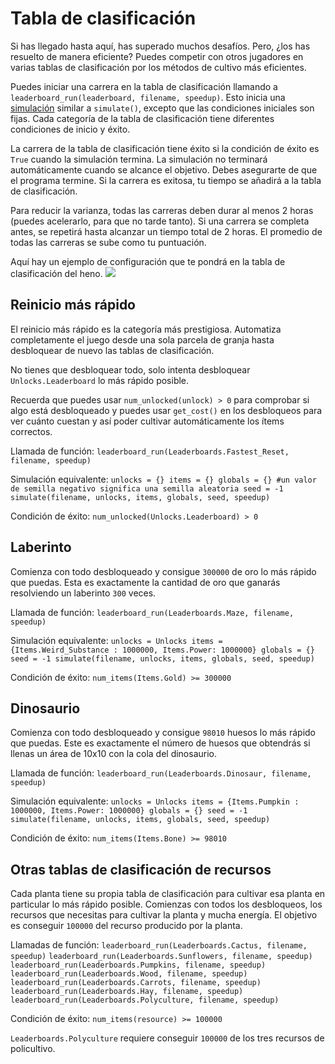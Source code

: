 # Tabla de clasificación
Si has llegado hasta aquí, has superado muchos desafíos. Pero, ¿los has resuelto de manera eficiente? 
Puedes competir con otros jugadores en varias tablas de clasificación por los métodos de cultivo más eficientes.

Puedes iniciar una carrera en la tabla de clasificación llamando a `leaderboard_run(leaderboard, filename, speedup)`.
Esto inicia una [simulación](docs/unlocks/simulation.md) similar a `simulate()`, excepto que las condiciones iniciales son fijas. Cada categoría de la tabla de clasificación tiene diferentes condiciones de inicio y éxito.

La carrera de la tabla de clasificación tiene éxito si la condición de éxito es `True` cuando la simulación termina. La simulación no terminará automáticamente cuando se alcance el objetivo. Debes asegurarte de que el programa termine.
Si la carrera es exitosa, tu tiempo se añadirá a la tabla de clasificación.

Para reducir la varianza, todas las carreras deben durar al menos 2 horas (puedes acelerarlo, para que no tarde tanto). Si una carrera se completa antes, se repetirá hasta alcanzar un tiempo total de 2 horas. El promedio de todas las carreras se sube como tu puntuación.

Aquí hay un ejemplo de configuración que te pondrá en la tabla de clasificación del heno.
![](LeaderboardSetup400)

## Reinicio más rápido
El reinicio más rápido es la categoría más prestigiosa. Automatiza completamente el juego desde una sola parcela de granja hasta desbloquear de nuevo las tablas de clasificación.

No tienes que desbloquear todo, solo intenta desbloquear `Unlocks.Leaderboard` lo más rápido posible.

Recuerda que puedes usar `num_unlocked(unlock) > 0` para comprobar si algo está desbloqueado y puedes usar `get_cost()` en los desbloqueos para ver cuánto cuestan y así poder cultivar automáticamente los ítems correctos.

Llamada de función:
`leaderboard_run(Leaderboards.Fastest_Reset, filename, speedup)`

Simulación equivalente:
`unlocks = {}
items = {}
globals = {}
#un valor de semilla negativo significa una semilla aleatoria
seed = -1
simulate(filename, unlocks, items, globals, seed, speedup)`

Condición de éxito:
`num_unlocked(Unlocks.Leaderboard) > 0`

## Laberinto
Comienza con todo desbloqueado y consigue `300000` de oro lo más rápido que puedas. Esta es exactamente la cantidad de oro que ganarás resolviendo un laberinto `300` veces.

Llamada de función:
`leaderboard_run(Leaderboards.Maze, filename, speedup)`

Simulación equivalente:
`unlocks = Unlocks
items = {Items.Weird_Substance : 1000000, Items.Power: 1000000}
globals = {}
seed = -1
simulate(filename, unlocks, items, globals, seed, speedup)`

Condición de éxito:
`num_items(Items.Gold) >= 300000`

## Dinosaurio
Comienza con todo desbloqueado y consigue `98010` huesos lo más rápido que puedas. Este es exactamente el número de huesos que obtendrás si llenas un área de 10x10 con la cola del dinosaurio.

Llamada de función:
`leaderboard_run(Leaderboards.Dinosaur, filename, speedup)`

Simulación equivalente:
`unlocks = Unlocks
items = {Items.Pumpkin : 1000000, Items.Power: 1000000}
globals = {}
seed = -1
simulate(filename, unlocks, items, globals, seed, speedup)`

Condición de éxito:
`num_items(Items.Bone) >= 98010`

## Otras tablas de clasificación de recursos
Cada planta tiene su propia tabla de clasificación para cultivar esa planta en particular lo más rápido posible. Comienzas con todos los desbloqueos, los recursos que necesitas para cultivar la planta y mucha energía. El objetivo es conseguir `100000` del recurso producido por la planta.

Llamadas de función:
`leaderboard_run(Leaderboards.Cactus, filename, speedup)`
`leaderboard_run(Leaderboards.Sunflowers, filename, speedup)`
`leaderboard_run(Leaderboards.Pumpkins, filename, speedup)`
`leaderboard_run(Leaderboards.Wood, filename, speedup)`
`leaderboard_run(Leaderboards.Carrots, filename, speedup)`
`leaderboard_run(Leaderboards.Hay, filename, speedup)`
`leaderboard_run(Leaderboards.Polyculture, filename, speedup)`

Condición de éxito:
`num_items(resource) >= 100000`

`Leaderboards.Polyculture` requiere conseguir `100000` de los tres recursos de policultivo.
